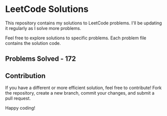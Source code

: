# LeetCode Solutions

This repository contains my solutions to LeetCode problems. I'll be updating it regularly as I solve more problems.

Feel free to explore solutions to specific problems. Each problem file contains the solution code.

## Problems Solved - 172

## Contribution

If you have a different or more efficient solution, feel free to contribute! Fork the repository, create a new branch, commit your changes, and submit a pull request.

Happy coding!